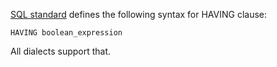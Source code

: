 [SQL standard][] defines the following syntax for HAVING clause:

    HAVING boolean_expression

All dialects support that.

[sql standard]: https://jakewheat.github.io/sql-overview/sql-2008-foundation-grammar.html#_7_10_having_clause
